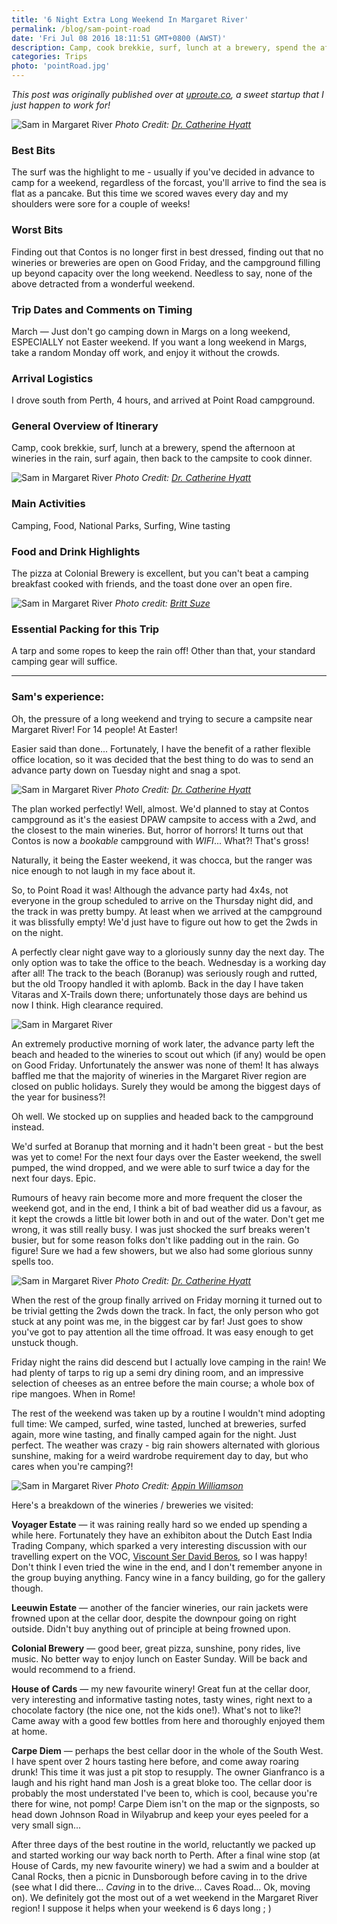 ```yaml
---
title: '6 Night Extra Long Weekend In Margaret River'
permalink: /blog/sam-point-road
date: 'Fri Jul 08 2016 18:11:51 GMT+0800 (AWST)'
description: Camp, cook brekkie, surf, lunch at a brewery, spend the afternoon at wineries in the rain, surf again, then back to the campsite to cook dinner.
categories: Trips
photo: 'pointRoad.jpg'
---
```


_This post was originally published over at [uproute.co](http://uproute.co), a sweet startup that I just happen to work for!_

![Sam in Margaret River](https://uproute-images.s3.amazonaws.com/blogimages/2016-07-07-sam-point-road/4.jpg)
_Photo Credit: [Dr. Catherine Hyatt](http://uproute.co/traveller/catherine-h)_

### Best Bits

The surf was the highlight to me - usually if you've decided in advance to camp for a weekend, regardless of the forcast, you'll arrive to find the sea is flat as a pancake. But this time we scored waves every day and my shoulders were sore for a couple of weeks!

### Worst Bits

Finding out that Contos is no longer first in best dressed, finding out that no wineries or breweries are open on Good Friday, and the campground filling up beyond capacity over the long weekend. Needless to say, none of the above detracted from a wonderful weekend.

### Trip Dates and Comments on Timing

March &mdash; Just don't go camping down in Margs on a long weekend, ESPECIALLY not Easter weekend. If you want a long weekend in Margs, take a random Monday off work, and enjoy it without the crowds.

### Arrival Logistics

I drove south from Perth, 4 hours, and arrived at Point Road campground.

### General Overview of Itinerary

Camp, cook brekkie, surf, lunch at a brewery, spend the afternoon at wineries in the rain, surf again, then back to the campsite to cook dinner.

![Sam in Margaret River](https://uproute-images.s3.amazonaws.com/blogimages/2016-07-07-sam-point-road/5.jpg)
_Photo Credit: [Dr. Catherine Hyatt](http://uproute.co/traveller/catherine-h)_

### Main Activities

Camping, Food, National Parks, Surfing, Wine tasting

### Food and Drink Highlights

The pizza at Colonial Brewery is excellent, but you can't beat a camping breakfast cooked with friends, and the toast done over an open fire.

![Sam in Margaret River](https://uproute-images.s3.amazonaws.com/blogimages/2016-07-07-sam-point-road/3.jpg)
_Photo credit: [Britt Suze](https://www.instagram.com/brittoneale/)_

### Essential Packing for this Trip

A tarp and some ropes to keep the rain off! Other than that, your standard camping gear will suffice.

<hr />

### Sam's experience:

Oh, the pressure of a long weekend and trying to secure a campsite near Margaret River! For 14 people! At Easter!

Easier said than done... Fortunately, I have the benefit of a rather flexible office location, so it was decided that the best thing to do was to send an advance party down on Tuesday night and snag a spot.

![Sam in Margaret River](https://uproute-images.s3.amazonaws.com/blogimages/2016-07-07-sam-point-road/2.jpg)
_Photo Credit: [Dr. Catherine Hyatt](http://uproute.co/traveller/catherine-h)_

The plan worked perfectly! Well, almost. We'd planned to stay at Contos campground as it's the easiest DPAW campsite to access with a 2wd, and the closest to the main wineries. But, horror of horrors! It turns out that Contos is now a _bookable_ campground with _WIFI_... What?! That's gross!

Naturally, it being the Easter weekend, it was chocca, but the ranger was nice enough to not laugh in my face about it.

So, to Point Road it was! Although the advance party had 4x4s, not everyone in the group scheduled to arrive on the Thursday night did, and the track in was pretty bumpy. At least when we arrived at the campground it was blissfully empty! We'd just have to figure out how to get the 2wds in on the night.

A perfectly clear night gave way to a gloriously sunny day the next day. The only option was to take the office to the beach. Wednesday is a working day after all! The track to the beach (Boranup) was seriously rough and rutted, but the old Troopy handled it with aplomb. Back in the day I have taken Vitaras and X-Trails down there; unfortunately those days are behind us now I think. High clearance required.

![Sam in Margaret River](https://uproute-images.s3.amazonaws.com/blogimages/2016-07-07-sam-point-road/8.jpg)

An extremely productive morning of work later, the advance party left the beach and headed to the wineries to scout out which (if any) would be open on Good Friday. Unfortunately the answer was none of them! It has always baffled me that the majority of wineries in the Margaret River region are closed on public holidays. Surely they would be among the biggest days of the year for business?!

Oh well. We stocked up on supplies and headed back to the campground instead.

We'd surfed at Boranup that morning and it hadn't been great - but the best was yet to come! For the next four days over the Easter weekend, the swell pumped, the wind dropped, and we were able to surf twice a day for the next four days. Epic.

Rumours of heavy rain become more and more frequent the closer the weekend got, and in the end, I think a bit of bad weather did us a favour, as it kept the crowds a little bit lower both in and out of the water. Don't get me wrong, it was still really busy. I was just shocked the surf breaks weren't busier, but for some reason folks don't like padding out in the rain. Go figure! Sure we had a few showers, but we also had some glorious sunny spells too.

![Sam in Margaret River](https://uproute-images.s3.amazonaws.com/blogimages/2016-07-07-sam-point-road/6.jpg)
_Photo Credit: [Dr. Catherine Hyatt](http://uproute.co/traveller/catherine-h)_

When the rest of the group finally arrived on Friday morning it turned out to be trivial getting the 2wds down the track. In fact, the only person who got stuck at any point was me, in the biggest car by far! Just goes to show you've got to pay attention all the time offroad. It was easy enough to get unstuck though.

Friday night the rains did descend but I actually love camping in the rain! We had plenty of tarps to rig up a semi dry dining room, and an impressive selection of cheeses as an entree before the main course; a whole box of ripe mangoes. When in Rome!

The rest of the weekend was taken up by a routine I wouldn't mind adopting full time: We camped, surfed, wine tasted, lunched at breweries, surfed again, more wine tasting, and finally camped again for the night. Just perfect. The weather was crazy - big rain showers alternated with glorious sunshine, making for a weird wardrobe requirement day to day, but who cares when you're camping?!

![Sam in Margaret River](https://uproute-images.s3.amazonaws.com/blogimages/2016-07-07-sam-point-road/7.jpg)
_Photo Credit: [Appin Williamson](http://uproute.co/traveller/appin)_


Here's a breakdown of the wineries / breweries we visited:

**Voyager Estate** &mdash; it was raining really hard so we ended up spending a while here. Fortunately they have an exhibiton about the Dutch East India Trading Company, which sparked a very interesting discussion with our travelling expert on the VOC, [Viscount Ser David Beros](http://uproute.co/traveller/david-b), so I was happy! Don't think I even tried the wine in the end, and I don't remember anyone in the group buying anything. Fancy wine in a fancy building, go for the gallery though.

**Leeuwin Estate** &mdash; another of the fancier wineries, our rain jackets were frowned upon at the cellar door, despite the downpour going on right outside. Didn't buy anything out of principle at being frowned upon.

**Colonial Brewery** &mdash; good beer, great pizza, sunshine, pony rides, live music. No better way to enjoy lunch on Easter Sunday. Will be back and would recommend to a friend.

**House of Cards** &mdash; my new favourite winery! Great fun at the cellar door, very interesting and informative tasting notes, tasty wines, right next to a chocolate factory (the nice one, not the kids one!). What's not to like?! Came away with a good few bottles from here and thoroughly enjoyed them at home.

**Carpe Diem** &mdash; perhaps the best cellar door in the whole of the South West. I have spent over 2 hours tasting here before, and come away roaring drunk! This time it was just a pit stop to resupply. The owner Gianfranco is a laugh and his right hand man Josh is a great bloke too. The cellar door is probably the most understated I've been to, which is cool, because you're there for wine, not pomp!  Carpe Diem isn't on the map or the signposts, so head down Johnson Road in Wilyabrup and keep your eyes peeled for a very small sign...

After three days of the best routine in the world, reluctantly we packed up and started working our way back north to Perth. After a final wine stop (at House of Cards, my new favourite winery) we had a swim and a boulder at Canal Rocks, then a picnic in Dunsborough before caving in to the drive (see what I did there... _Caving_ in to the drive... Caves Road... Ok, moving on). We definitely got the most out of a wet weekend in the Margaret River region! I suppose it helps when your weekend is 6 days long ; )
